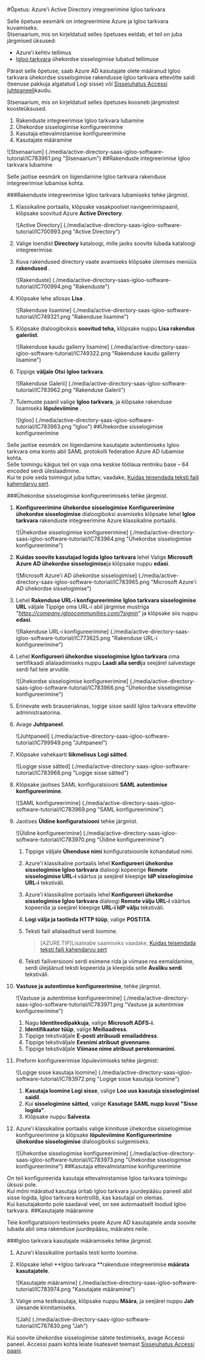 <properties 
    pageTitle="Õpetus: Azure'i Active Directory integreerimine Igloo tarkvara | Microsoft Azure'i" 
    description="Saate teada, kuidas lubada ühekordse sisselogimise, automatiseeritud ettevalmistamise ja muud Azure Active Directory Igloo tarkvara abil!" 
    services="active-directory" 
    authors="jeevansd"  
    documentationCenter="na" 
    manager="femila"/>
<tags 
    ms.service="active-directory" 
    ms.devlang="na" 
    ms.topic="article" 
    ms.tgt_pltfrm="na" 
    ms.workload="identity" 
    ms.date="10/20/2016" 
    ms.author="jeedes" />

#<a name="tutorial-azure-active-directory-integration-with-igloo-software"></a>Õpetus: Azure'i Active Directory integreerimine Igloo tarkvara
  
Selle õpetuse eesmärk on integreerimine Azure ja Igloo tarkvara kuvamiseks.  
Stsenaarium, mis on kirjeldatud selles õpetuses eeldab, et teil on juba järgmised üksused:

-   Azure'i kehtiv tellimus
-   [Igloo tarkvara](http://www.igloosoftware.com/) ühekordse sisselogimise lubatud tellimuse
  
Pärast selle õpetuse, saab Azure AD kasutajate olete määranud Igloo tarkvara ühekordse sisselogimise rakendusse Igloo tarkvara ettevõtte saidi (teenuse pakkuja algatatud Logi sisse) või [Sissejuhatus Accessi juhtpaneeli](active-directory-saas-access-panel-introduction.md)kaudu.
  
Stsenaarium, mis on kirjeldatud selles õpetuses koosneb järgmistest koosteüksused.

1.  Rakenduste integreerimise Igloo tarkvara lubamine
2.  Ühekordse sisselogimise konfigureerimine
3.  Kasutaja ettevalmistamise konfigureerimine
4.  Kasutajate määramine

![Stsenaarium] (./media/active-directory-saas-igloo-software-tutorial/IC783961.png "Stsenaarium")
##<a name="enabling-the-application-integration-for-igloo-software"></a>Rakenduste integreerimise Igloo tarkvara lubamine
  
Selle jaotise eesmärk on liigendamine Igloo tarkvara rakenduse integreerimise lubamise kohta.

###<a name="to-enable-the-application-integration-for-igloo-software-perform-the-following-steps"></a>Rakenduste integreerimise Igloo tarkvara lubamiseks tehke järgmist.

1.  Klassikaline portaalis, klõpsake vasakpoolsel navigeerimispaanil, klõpsake soovitud Azure **Active Directory**.

    ![Active Directory] (./media/active-directory-saas-igloo-software-tutorial/IC700993.png "Active Directory")

2.  Valige loendist **Directory** kataloogi, mille jaoks soovite lubada kataloogi integreerimise.

3.  Kuva rakendused directory vaate avamiseks klõpsake ülemises menüüs **rakendused** .

    ![Rakenduste] (./media/active-directory-saas-igloo-software-tutorial/IC700994.png "Rakenduste")

4.  Klõpsake lehe allosas **Lisa** .

    ![Rakenduse lisamine] (./media/active-directory-saas-igloo-software-tutorial/IC749321.png "Rakenduse lisamine")

5.  Klõpsake dialoogiboksis **soovitud teha,** klõpsake nuppu **Lisa rakendus galeriist**.

    ![Rakenduse kaudu gallerry lisamine] (./media/active-directory-saas-igloo-software-tutorial/IC749322.png "Rakenduse kaudu gallerry lisamine")

6.  Tippige **väljale Otsi** **Igloo tarkvara**.

    ![Rakenduse Galerii] (./media/active-directory-saas-igloo-software-tutorial/IC783962.png "Rakenduse Galerii")

7.  Tulemuste paanil valige **Igloo tarkvara**, ja klõpsake rakenduse lisamiseks **lõpuleviimine** .

    ![Igloo] (./media/active-directory-saas-igloo-software-tutorial/IC783963.png "Igloo")
##<a name="configuring-single-sign-on"></a>Ühekordse sisselogimise konfigureerimine
  
Selle jaotise eesmärk on liigendamine kasutajate autentimiseks Igloo tarkvara oma konto abil SAML protokolli federation Azure AD lubamise kohta.  
Selle toimingu käigus teil on vaja oma keskse töölaua rentniku base – 64 encoded serdi üleslaadimine.  
Kui te pole seda toimingut juba tuttav, vaadake, [Kuidas teisendada teksti faili kahendarvu sert](http://youtu.be/PlgrzUZ-Y1o).

###<a name="to-configure-single-sign-on-perform-the-following-steps"></a>Ühekordse sisselogimise konfigureerimiseks tehke järgmist.

1.  **Konfigureerimine ühekordse sisselogimise** **Konfigureerimine ühekordse sisselogimise** dialoogiboksi avamiseks klõpsake lehel **Igloo tarkvara** rakenduste integreerimine Azure klassikaline portaalis.

    ![Ühekordse sisselogimise konfigureerimine] (./media/active-directory-saas-igloo-software-tutorial/IC783964.png "Ühekordse sisselogimise konfigureerimine")

2.  **Kuidas soovite kasutajad logida Igloo tarkvara** lehel Valige **Microsoft Azure AD ühekordse sisselogimise**ja klõpsake nuppu **edasi**.

    ![Microsoft Azure'i AD ühekordse sisselogimise] (./media/active-directory-saas-igloo-software-tutorial/IC783965.png "Microsoft Azure'i AD ühekordse sisselogimise")

3.  Lehel **Rakenduse URL-i konfigureerimine** **Igloo tarkvara sisselogimise URL** väljale Tippige oma URL-i abil järgmise mustriga "*https://company.igloocommunities.com/?signin*" ja klõpsake siis nuppu **edasi**.

    ![Rakenduse URL-i konfigureerimine] (./media/active-directory-saas-igloo-software-tutorial/IC773625.png "Rakenduse URL-i konfigureerimine")

4.  Lehel **Konfigureeri ühekordse sisselogimise Igloo tarkvara** oma sertifikaadi allalaadimiseks nuppu **Laadi alla serdi**ja seejärel salvestage serdi fail teie arvutile.

    ![Ühekordse sisselogimise konfigureerimine] (./media/active-directory-saas-igloo-software-tutorial/IC783966.png "Ühekordse sisselogimise konfigureerimine")

5.  Erinevate web brauseriaknas, logige sisse saidil Igloo tarkvara ettevõtte administraatorina.

6.  Avage **Juhtpaneel**.

    ![Juhtpaneel] (./media/active-directory-saas-igloo-software-tutorial/IC799949.png "Juhtpaneel")

7.  Klõpsake vahekaarti **liikmelisus** **Logi sätted**.

    ![Logige sisse sätted] (./media/active-directory-saas-igloo-software-tutorial/IC783968.png "Logige sisse sätted")

8.  Klõpsake jaotises SAML konfiguratsiooni **SAML autentimise konfigureerimine**.

    ![SAML konfigureerimine] (./media/active-directory-saas-igloo-software-tutorial/IC783969.png "SAML konfigureerimine")

9.  Jaotises **Üldine konfiguratsiooni** tehke järgmist.

    ![Üldine konfigureerimine] (./media/active-directory-saas-igloo-software-tutorial/IC783970.png "Üldine konfigureerimine")

    1.  Tippige väljale **Ühenduse nimi** konfiguratsioonile kohandatud nimi.
    2.  Azure'i klassikaline portaalis lehel **Konfigureeri ühekordse sisselogimise Igloo tarkvara** dialoogi kopeerige **Remote sisselogimise URL-i** väärtus ja seejärel kleepige **IdP sisselogimise URL-i** tekstiväli.
    3.  Azure'i klassikaline portaalis lehel **Konfigureeri ühekordse sisselogimise Igloo tarkvara** dialoogi **Remote välju URL-i** väärtus kopeerida ja seejärel kleepige **URL-i IdP välju** tekstiväli.
    4.  **Logi välja ja taotleda HTTP tüüp**, valige **POSTITA**.
    5.  Teksti faili allalaaditud serdi loomine.
        
        >[AZURE.TIP]Lisateabe saamiseks vaadake, [Kuidas teisendada teksti faili kahendarvu sert](http://youtu.be/PlgrzUZ-Y1o)

    6.  Teksti failiversiooni serdi esimene rida ja viimase rea eemaldamine, serdi ülejäänud teksti kopeerida ja kleepida selle **Avaliku serdi** tekstiväli.

10. **Vastuse ja autentimise konfigureerimine**, tehke järgmist.

    ![Vastuse ja autentimise konfigureerimine] (./media/active-directory-saas-igloo-software-tutorial/IC783971.png "Vastuse ja autentimise konfigureerimine")

    1.  Nagu **Identiteedipakkuja**, valige **Microsoft ADFS-i**.
    2.  **Identifikaator tüüp**, valige **Meiliaadress**.
    3.  Tippige tekstiväljale **E-posti atribuudi** **emailaddress**.
    4.  Tippige tekstiväljale **Eesnimi atribuut** **givenname**.
    5.  Tippige tekstiväljale **Viimase nime atribuut** **perekonnanimi**.

11. Preform konfigureerimise lõpuleviimiseks tehke järgmist:

    ![Logige sisse kasutaja loomine] (./media/active-directory-saas-igloo-software-tutorial/IC783972.png "Logige sisse kasutaja loomine")

    1.  **Kasutaja loomine Logi sisse**, valige **Loo uus kasutaja sisselogimisel saidil**.
    2.  Kui **sisselogimine sätted**, valige **Kasutage SAML nupp kuval "Sisse logida"**.
    3.  Klõpsake nuppu **Salvesta**.

12. Azure'i klassikaline portaalis valige kinnituse ühekordse sisselogimise konfigureerimine ja klõpsake **lõpuleviimine** **Konfigureerimine ühekordse sisselogimise** dialoogiboksi sulgemiseks.

    ![Ühekordse sisselogimise konfigureerimine] (./media/active-directory-saas-igloo-software-tutorial/IC783973.png "Ühekordse sisselogimise konfigureerimine")
##<a name="configuring-user-provisioning"></a>Kasutaja ettevalmistamise konfigureerimine
  
On teil konfigureerida kasutaja ettevalmistamise Igloo tarkvara toimingu üksusi pole.  
Kui mõni määratud kasutaja üritab Igloo tarkvara juurdepääsu paneeli abil sisse logida, Igloo tarkvara kontrollib, kas kasutajal on olemas.  
Kui kasutajakonto pole saadaval veel, on see automaatselt loodud Igloo tarkvara.
##<a name="assigning-users"></a>Kasutajate määramine
  
Teie konfiguratsiooni testimiseks peate Azure AD kasutajatele anda soovite lubada abil oma rakenduse juurdepääsu, määrates neile.

###<a name="to-assign-users-to-igloo-software-perform-the-following-steps"></a>Igloo tarkvara kasutajate määramiseks tehke järgmist.

1.  Azure'i klassikaline portaalis testi konto loomine.

2.  Klõpsake lehel **Igloo tarkvara **rakenduse integreerimise **määrata kasutajatele**.

    ![Kasutajate määramine] (./media/active-directory-saas-igloo-software-tutorial/IC783974.png "Kasutajate määramine")

3.  Valige oma testkasutaja, klõpsake nuppu **Määra**, ja seejärel nuppu **Jah** ülesande kinnitamiseks.

    ![Jah] (./media/active-directory-saas-igloo-software-tutorial/IC767830.png "Jah")
  
Kui soovite ühekordse sisselogimise sätete testimiseks, avage Accessi paneel. Accessi paani kohta leiate lisateavet teemast [Sissejuhatus Accessi paani](active-directory-saas-access-panel-introduction.md).
